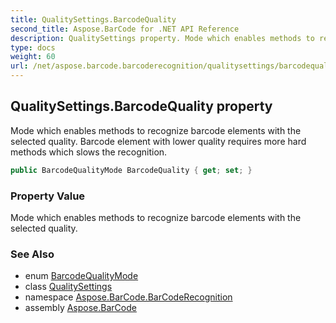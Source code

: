 ```yaml
---
title: QualitySettings.BarcodeQuality
second_title: Aspose.BarCode for .NET API Reference
description: QualitySettings property. Mode which enables methods to recognize barcode elements with the selected quality. Barcode element with lower quality requires more hard methods which slows the recognition
type: docs
weight: 60
url: /net/aspose.barcode.barcoderecognition/qualitysettings/barcodequality/
---
```

## QualitySettings.BarcodeQuality property

Mode which enables methods to recognize barcode elements with the selected quality. Barcode element with lower quality requires more hard methods which slows the recognition.

```csharp
public BarcodeQualityMode BarcodeQuality { get; set; }
```

### Property Value

Mode which enables methods to recognize barcode elements with the selected quality.

### See Also

* enum [BarcodeQualityMode](../../barcodequalitymode/)
* class [QualitySettings](../)
* namespace [Aspose.BarCode.BarCodeRecognition](../../qualitysettings/)
* assembly [Aspose.BarCode](../../../)


